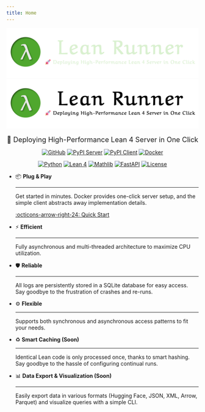 ```yaml
---
title: Home
---
```


<style>
  .md-typeset h1 {
    display: none;
  }
</style>

![](assets/logo/logo-wt-dark.webp#only-dark)
![](assets/logo/logo-wt.webp#only-light)

<div align="center" markdown>

<span style="font-size: 1.3em;">🚀 Deploying High-Performance Lean 4 Server in One Click</span>

[![GitHub](https://img.shields.io/badge/GitHub-Repository-blue?style=for-the-badge&logo=github)](https://github.com/EvolvingLMMs-Lab/lean-runner)
[![PyPI Server](https://img.shields.io/pypi/v/lmms-lean-server?label=📦%20Server&style=for-the-badge&color=orange)](https://pypi.org/project/lmms-lean-server/)
[![PyPI Client](https://img.shields.io/pypi/v/lmms-lean-client?label=📦%20Client&style=for-the-badge&color=orange)](https://pypi.org/project/lmms-lean-client/)
[![Docker](https://img.shields.io/docker/v/pufanyi/lean-server?label=🐳%20Docker&style=for-the-badge&color=blue)](https://hub.docker.com/r/pufanyi/lean-server)

[![Python](https://img.shields.io/badge/Python-3.12+-blue?style=flat-square&logo=python&logoColor=white)](https://python.org)
[![Lean 4](https://img.shields.io/badge/Lean-4-purple?style=flat-square&logo=lean&logoColor=white)](https://lean-lang.org)
[![Mathlib](https://img.shields.io/badge/Mathlib-v4.22.0--rc4-purple?style=flat-square)](https://github.com/leanprover-community/mathlib4/releases/tag/v4.22.0-rc4)
[![FastAPI](https://img.shields.io/badge/FastAPI-green?style=flat-square&logo=fastapi&logoColor=white)](https://fastapi.tiangolo.com)
[![License](https://img.shields.io/badge/License-MIT-yellow?style=flat-square)](LICENSE)

</div>

<div class="grid cards" markdown>

-   :package: __Plug & Play__

    ---

    Get started in minutes. Docker provides one-click server setup, and the simple client abstracts away implementation details.

    [:octicons-arrow-right-24: Quick Start](quick-start.md)

-   :zap: __Efficient__

    ---

    Fully asynchronous and multi-threaded architecture to maximize CPU utilization.

-   :shield: __Reliable__

    ---

    All logs are persistently stored in a SQLite database for easy access. Say goodbye to the frustration of crashes and re-runs.

-   :gear: __Flexible__

    ---

    Supports both synchronous and asynchronous access patterns to fit your needs.

-   :recycle: __Smart Caching (Soon)__

    ---

    Identical Lean code is only processed once, thanks to smart hashing. Say goodbye to the hassle of configuring continual runs.

-   :bar_chart: __Data Export & Visualization (Soon)__

    ---

    Easily export data in various formats (Hugging Face, JSON, XML, Arrow, Parquet) and visualize queries with a simple CLI.

</div>
